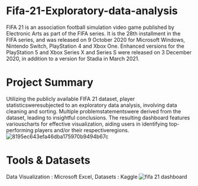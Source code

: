 # Fifa-21-Exploratory-data-analysis
FIFA 21 is an association football simulation video game published by Electronic Arts as part of the FIFA series. It is the 28th installment in the FIFA series, and was released on 9 October 2020 for Microsoft Windows, Nintendo Switch, PlayStation 4 and Xbox One. Enhanced versions for the PlayStation 5 and Xbox Series X and Series S were released on 3 December 2020, in addition to a version for Stadia in March 2021.

# Project Summary
Utilizing the publicly available FIFA 21 dataset, player statisticsweresubjected to an exploratory data analysis, involving data cleaning and sorting. Multiple problemstatementswere derived from the dataset, leading to insightful conclusions. The resulting dashboard features variouscharts for effective visualization, aiding users in identifying top-performing players and/or their respectiveregions.
![8195ec643efa46dba175970b9494b67c](https://github.com/aakaash06/Fifa-21-Exploratory-data-analysis/assets/99703556/add542a2-a1e6-475e-a4a0-da891d3ffe8d)

# Tools & Datasets
Data Visualization : Microsoft Excel, Datasets : Kaggle
![fifa 21 dashboard](https://github.com/aakaash06/Fifa-21-Exploratory-data-analysis/assets/99703556/6279bf9c-f65d-4d76-a4fe-112af1f03604)
